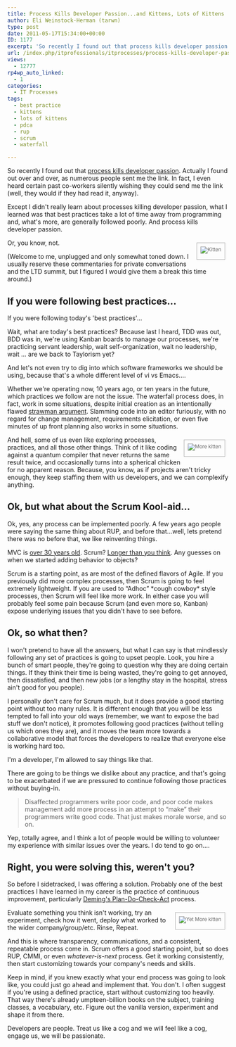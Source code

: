 ```yaml
---
title: Process Kills Developer Passion...and Kittens, Lots of Kittens
author: Eli Weinstock-Herman (tarwn)
type: post
date: 2011-05-17T15:34:00+00:00
ID: 1177
excerpt: 'So recently I found out that process kills developer passion. Actually I found out over and over, as numerous people sent me the link. In fact, I even heard certain past co-workers silently wishing they could send me the link (well, they would if they h&hellip;'
url: /index.php/itprofessionals/itprocesses/process-kills-developer-passion-and-kittens/
views:
  - 12777
rp4wp_auto_linked:
  - 1
categories:
  - IT Processes
tags:
  - best practice
  - kittens
  - lots of kittens
  - pdca
  - rup
  - scrum
  - waterfall

---
```

So recently I found out that [process kills developer passion][1]. Actually I found out over and over, as numerous people sent me the link. In fact, I even heard certain past co-workers silently wishing they could send me the link (well, they would if they had read it, anyway).

Except I didn't really learn about processes killing developer passion, what I learned was that best practices take a lot of time away from programming and, what's more, are generally followed poorly. And process kills developer passion.

<div style="border: 1px solid #AAAAAA; float: right; font-size: 80%; color: #666666; text-align: center; padding: 8px; margin: 8px;">
  <img src="http://tiernok.com/trent/2003_12_13_14.gif" alt="Kitten" style="padding-bottom: 5px; max-width: 250px;" />
</div>

Or, you know, not.

(Welcome to me, unplugged and only somewhat toned down. I usually reserve these commentaries for private conversations and the LTD summit, but I figured I would give them a break this time around.)

## If you were following best practices...

If you were following today's 'best practices'...

Wait, what are today's best practices? Because last I heard, TDD was out, BDD was in, we're using Kanban boards to manage our processes, we're practicing servant leadership, wait self-organization, wait no leadership, wait ... are we back to Taylorism yet?

And let's not even try to dig into which software frameworks we should be using, because that's a whole different level of vi vs Emacs....

Whether we're operating now, 10 years ago, or ten years in the future, which practices we follow are not the issue. The waterfall process does, in fact, work in some situations, despite initial creation as an intentionally flawed [strawman argument][2]. Slamming code into an editor furiously, with no regard for change management, requirements elicitation, or even five minutes of up front planning also works in some situations.

<div style="border: 1px solid #AAAAAA; float: right; font-size: 80%; color: #666666; text-align: center; padding: 8px; margin: 8px;">
  <img src="http://tiernok.com/trent/2004_01_19_20.gif" alt="More kitten" style="padding-bottom: 5px; max-width: 250px;" />
</div>

And hell, some of us even like exploring processes, practices, and all those other things. Think of it like coding against a quantum compiler that never returns the same result twice, and occasionally turns into a spherical chicken for no apparent reason. Because, you know, as if projects aren't tricky enough, they keep staffing them with us developers, and we can complexify anything.

## Ok, but what about the Scrum Kool-aid...

Ok, yes, any process can be implemented poorly. A few years ago people were saying the same thing about RUP, and before that...well, lets pretend there was no before that, we like reinventing things. 

MVC is [over 30 years old][3]. Scrum? [Longer than you think][4]. Any guesses on when we started adding behavior to objects?

Scrum is a starting point, as are most of the defined flavors of Agile. If you previously did more complex processes, then Scrum is going to feel extremely lightweight. If you are used to “Adhoc” \*cough cowboy\* style processes, then Scrum will feel like more work. In either case you will probably feel some pain because Scrum (and even more so, Kanban) expose underlying issues that you didn't have to see before.

## Ok, so what then?

I won't pretend to have all the answers, but what I can say is that mindlessly following any set of practices is going to upset people. Look, you hire a bunch of smart people, they're going to question why they are doing certain things. If they think their time is being wasted, they're going to get annoyed, then dissatisfied, and then new jobs (or a lengthy stay in the hospital, stress ain't good for you people).

I personally don't care for Scrum much, but it does provide a good starting point without too many rules. It is different enough that you will be less tempted to fall into your old ways (remember, we want to expose the bad stuff we don't notice), it promotes following good practices (without telling us which ones they are), and it moves the team more towards a collaborative model that forces the developers to realize that everyone else is working hard too.

I'm a developer, I'm allowed to say things like that.

There are going to be things we dislike about any practice, and that's going to be exacerbated if we are pressured to continue following those practices without buying-in. 

> Disaffected programmers write poor code, and poor code makes management add more process in an attempt to “make” their programmers write good code. That just makes morale worse, and so on.

Yep, totally agree, and I think a lot of people would be willing to volunteer my experience with similar issues over the years. I do tend to go on....

## Right, you were solving this, weren't you?

So before I sidetracked, I was offering a solution. Probably one of the best practices I have learned in my career is the practice of continuous improvement, particularly [Deming's Plan-Do-Check-Act][5] process.

<div style="border: 1px solid #AAAAAA; float: right; font-size: 80%; color: #666666; text-align: center; padding: 8px; margin: 8px;">
  <img src="http://tiernok.com/trent/2004_02_17_25.jpg" alt="Yet More kitten" style="padding-bottom: 5px; max-width: 250px;" />
</div>

Evaluate something you think isn't working, try an experiment, check how it went, deploy what worked to the wider company/group/etc. Rinse, Repeat.

And this is where transparency, communications, and a consistent, repeatable process come in. Scrum offers a good starting point, but so does RUP, CMMI, or even _whatever-is-next_ process. Get it working consistently, then start customizing towards your company's needs and skills.

Keep in mind, if you knew exactly what your end process was going to look like, you could just go ahead and implement that. You don't. I often suggest if you're using a defined practice, start without customizing too heavily. That way there's already umpteen-billion books on the subject, training classes, a vocabulary, etc. Figure out the vanilla version, experiment and shape it from there.

Developers are people. Treat us like a cog and we will feel like a cog, engage us, we will be passionate.

 [1]: http://radar.oreilly.com/2011/05/process-kills-developer-passion.html
 [2]: http://en.wikipedia.org/wiki/Waterfall_model "Waterfall Model at Wikipedia"
 [3]: http://c2.com/cgi/wiki?ModelViewControllerHistory "More info on MVC"
 [4]: http://scrum.jeffsutherland.com/2010/08/mike-beedle-on-early-history-of-scrum.html "Early history of scrum"
 [5]: http://en.wikipedia.org/wiki/PDCA "PDCA at Wikipedia"